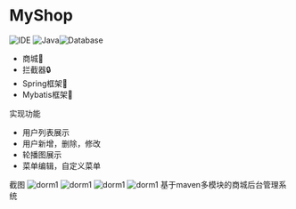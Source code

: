 # MyShop
![IDE](https://img.shields.io/badge/IDE-IntelliJ%20IDEA-brightgreen.svg) ![Java](https://img.shields.io/badge/Java-1.8-blue.svg)![Database](https://img.shields.io/badge/Database-MySQL-lightgrey.svg)
- 商城💼
- 拦截器🔒
- Spring框架🎨
- Mybatis框架🎄

实现功能

- 用户列表展示  
- 用户新增，删除，修改  
- 轮播图展示
- 菜单编辑，自定义菜单

截图
![dorm1](http://image.guohuaijian.com/TIM%E5%9B%BE%E7%89%8720200412171114.png)
![dorm1](http://image.guohuaijian.com/TIM%E5%9B%BE%E7%89%8720200412171157.png  )
![dorm1](http://image.guohuaijian.com/TIM%E5%9B%BE%E7%89%8720200412171501.png  )
![dorm1](http://image.guohuaijian.com/TIM%E5%9B%BE%E7%89%8720200412171817.png)
基于maven多模块的商城后台管理系统
